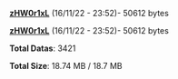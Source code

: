 [**zHW0r1xL**](/data/zHW0r1xL.txt) (16/11/22 - 23:52)- 50612 bytes

[**zHW0r1xL**](/data/zHW0r1xL.txt) (16/11/22 - 23:52)- 50612 bytes

**Total Datas**: 3421

**Total Size**: 18.74 MB / 18.7 MB